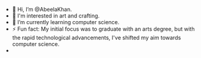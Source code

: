 - 👋 Hi, I’m @AbeelaKhan.
- 👀 I'm interested in art and crafting.
- 🌱 I’m currently learning computer science.
- ⚡ Fun fact: My initial focus was to graduate with an arts degree, but with the rapid technological advancements, I've shifted my aim towards computer science.
- 

<!---
AbeelaKhan/AbeelaKhan is a ✨ special ✨ repository because its `README.md` (this file) appears on your GitHub profile.
You can click the Preview link to take a look at your changes.
--->
